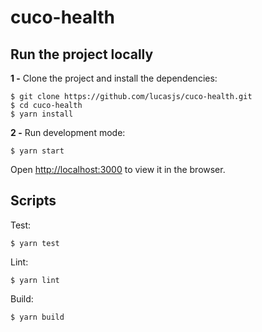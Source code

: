 # cuco-health

## Run the project locally

**1 -** Clone the project and install the dependencies:

```
$ git clone https://github.com/lucasjs/cuco-health.git
$ cd cuco-health
$ yarn install
```

**2 -** Run development mode:

```
$ yarn start
```
Open [http://localhost:3000](http://localhost:3000) to view it in the browser.

## Scripts

Test:

```
$ yarn test
```

Lint:

```
$ yarn lint
```

Build:

```
$ yarn build
```

